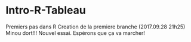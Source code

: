 # Intro-R-Tableau
Premiers pas dans R
Creation de la premiere branche (2017.09.28 21h25)
Minou dort!!!
Nouvel essai. Espérons que ça va marcher!

